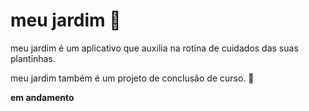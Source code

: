 # meu jardim 🌱

meu jardim é um aplicativo que auxilia na rotina de cuidados das suas plantinhas. 

meu jardim também é um projeto de conclusão de curso. 💚


**em andamento**
